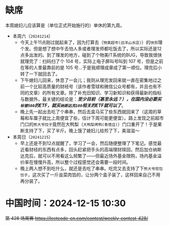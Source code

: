 
# 缺席

本周媳妇儿应该算是（单位正式开始施行的）单休的第九周。

- 本周六（`20241214`） 
  * 今天上午11点刚过就起来了，因为打算去（`物美超市(远洋山水店)`）的`快剪`理个发。但是想了想中午去怕人多或者理发师都吃饭去了，所以实际还是12点多出发的。到了理发的地方，碰到了个物美IT系统的BUG，导致我很快就理完了：扫码扫了个 104 号，实际上电子屏叫号叫到 107 号，但是之前在等的人里最靠前的是 105 号...于是我顺理成章成了第一顺位。理完后小转了一下就回去了。
  * 下午媳妇儿回来，休息了一会儿；我则从理完发回来就一直在密集地过之前一个比较高质量的财经号（该作者雪球和微信公众号都有，并且也有不同的文章）的所有文章。除了补充旧知识、学习新知识和获得最新的指标与数据外，最关键的结论是：***至少目前（甚至永远？），在国内没必要买`标普500`的ETF，就买`纳斯达克100`相关的ETF就可以了***。
  * 晚上先一起出去吃了个串串，然后去盒马买了些东西就回来了（这周的草莓和车厘子就比上周便宜了些，估计下周可能更便宜）。路上发现之前超市门口的`熊大爷饺子`竟然在大鸭梨（`大鸭梨烤鸭(青塔店)`）门口重开了！于是果断支持了下，买了半斤。晚上饿了媳妇儿给煎了下，美滋滋～
- 本周日（`20241215`） 
  * 早上还是不到12点就醒了，学习了一会，然后随便整理了下笔记。感觉最近看财经的东西有点多，回头赶紧把手头的高端理财赎回，然后加仓纳斯达克后，就可以不用看这么频繁了——但最近场外基金限购，场内基金溢价率在慢慢升高，所以整个过程感觉还会需要一段时间。
  * 晚上两人想不到吃什么，就还是去吃了串串。吃完又去支持了下`熊大爷现包饺子`，这次买了一斤韭菜肉馅的，让分两个盒子装了，这样回来自己不用再分装了。

# 中国时间：2024-12-15 10:30

~~第 428 场周赛 https://leetcode-cn.com/contest/weekly-contest-428/~~
